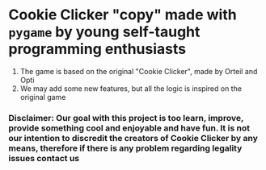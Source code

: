 # Cookie Clicker "copy" made with `pygame` by young self-taught programming enthusiasts

1. The game is based on the original "Cookie Clicker", made by Orteil and Opti
2. We may add some new features, but all the logic is inspired on the original game

### Disclaimer: Our goal with this project is too learn, improve, provide something cool and enjoyable and have fun. It is not our intention to discredit the creators of Cookie Clicker by any means, therefore if there is any problem regarding legality issues contact us
